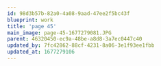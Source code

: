 ```yaml
---
id: 98d3b57b-82a0-4a08-9aad-47ee2f5bc43f
blueprint: work
title: 'page 45'
main_image: page-45-1677279081.JPG
parent: 46320450-ec9a-48be-a8d8-3a7ec0447c40
updated_by: 7fc42862-88cf-4231-8a06-3e1f93ee1fbb
updated_at: 1677279106
---
```

